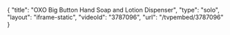 {
    "title": "OXO Big Button Hand Soap and Lotion Dispenser",
    "type": "solo",
    "layout": "iframe-static",
    "videoId": "3787096",
    "url": "\/tvpembed\/3787096"
}